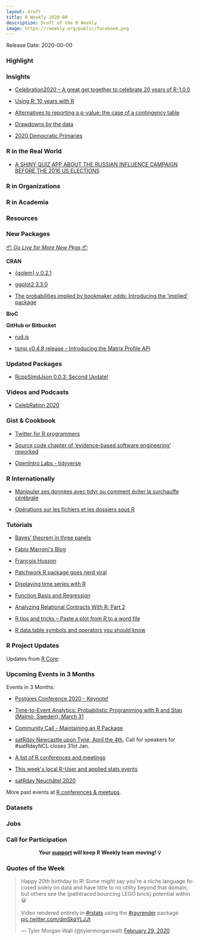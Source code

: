 ```yaml
---
layout: draft
title: R Weekly 2020-00
description: Draft of the R Weekly
image: https://rweekly.org/public/facebook.png
---
```


Release Date: 2020-00-00

###  Highlight



### Insights

+ [Celebration2020 – A great get together to celebrate 20 years of R-1.0.0](https://mail-wolf.de/?p=4612)

+ [Using R: 10 years with R](https://onunicornsandgenes.blog/2020/03/01/using-r-10-years-with-r/)

+ [Alternatives to reporting a p-value: the case of a contingency table](https://www.rdatagen.net/post/to-report-a-p-value-or-not-the-case-of-a-contingency-table/)

+ [Drawdowns by the data](https://osm.netlify.com/post/drawdowns/)

+ [2020 Democratic Primaries](https://austinwehrwein.com/dnc2020/)

### R in the Real World

+ [A SHINY QUIZ APP ABOUT THE RUSSIAN INFLUENCE CAMPAIGN BEFORE THE 2016 US ELECTIONS](http://skranz.github.io//r/2020/03/05/fbiraquiz.html)

###  R in Organizations



###  R in Academia



###  Resources



###  New Packages

<p class="added-hostname"><a href="https://rweekly.org/live" target="_blank" class="externalLink">📦 <i>Go Live for More New Pkgs</i> 📦</a></p>

**CRAN**

+ [{golem} v 0.2.1](https://cran.r-project.org/web/packages/golem/index.html)

+ [ggplot2 3.3.0](https://www.tidyverse.org/blog/2020/03/ggplot2-3-3-0/)

+ [The probabilities implied by bookmaker odds: Introducing the ‘implied’ package](http://opisthokonta.net/?p=1797)

**BioC**



**GitHub or Bitbucket**

+ [rud.is](https://rud.is/b/2020/03/04/catchpole-redux-and-hashing-files-websites-with-ssdeepr/)

+ [tsmp v0.4.8 release – Introducing the Matrix Profile API](https://r-posts.com/tsmp-v0-4-8-release-introducing-the-matrix-profile-api/)

### Updated Packages

+ [RcppSimdJson 0.0.3: Second Update!](http://dirk.eddelbuettel.com/blog/2020/03/04/#rcppsimdjson_0.0.3)

###  Videos and Podcasts

+ [CelebRation 2020](https://www.youtube.com/channel/UCqEdfW-1KUn_QQyQogxqLeA/)

### Gist & Cookbook

+ [Twitter for R programmers](https://www.t4rstats.com/)

+ [Source code chapter of ‘evidence-based software engineering’ reworked](http://shape-of-code.coding-guidelines.com/2020/02/29/source-code-chapter-of-evidence-based-software-engineering-reworked/)

+ [OpenIntro Labs - tidyverse](https://github.com/openintrostat/oilabs-tidy)

### R Internationally

+ [Manipuler ses données avec tidyr ou comment éviter la surchauffe cérébrale](https://thinkr.fr/manipuler-ses-donnees-avec-tidyr-ou-tout-ce-que-vous-voulez-savoir-sur-le-pivot/)

+ [Opérations sur les fichiers et les dossiers sous R](https://thinkr.fr/operations-sur-les-fichiers-et-les-dossiers-sous-r/)

###  Tutorials

+ [Bayes’ theorem in three panels](https://www.tjmahr.com/bayes-theorem-in-three-panels/)

+ [Fabio Marroni's Blog](https://fabiomarroni.wordpress.com/2020/03/04/nice-tables-in-r/)

+ [François Husson](https://francoishusson.wordpress.com/2020/03/04/all-you-need-to-know-on-corespondence-analysis/)

+ [Patchwork R package goes nerd viral](https://www.littlemissdata.com/blog/patchwork)

+ [Displaying time series with R](https://codingclubuc3m.rbind.io/post/2020-03-03/)

+ [Function Basis and Regression](https://freakonometrics.hypotheses.org/60146)

+ [Analyzing Relational Contracts With R: Part 2](http://skranz.github.io//r/2020/03/02/RelationalContractsBlog2.html)

+ [R tips and tricks – Paste a plot from R to a word file](https://eranraviv.com/r-tips-and-tricks-paste-a-plot-from-r-to-a-word-file/)

+ [R data.table symbols and operators you should know](https://www.infoworld.com/article/3530348/r-datatable-symbols-and-operators-you-should-know.html)

<!--<div class="post-more-begin></div><div class="post-more-end"></div>-->

###  R Project Updates

Updates from [R Core](http://developer.r-project.org/blosxom.cgi/R-devel/NEWS):


###  Upcoming Events in 3 Months

Events in 3 Months:

+ [Postgres Conference 2020 - Keynote!](https://www.littlemissdata.com/blog/postgres2020)

+ [Time-to-Event Analytics: Probabilistic Programming with R and Stan (Malmö, Sweden), March 31](https://www.meetup.com/Skane-R-User-Group/events/268627833/)

+ [Community Call - Maintaining an R Package](https://ropensci.org/blog/2020/03/04/commcall-mar2020/)

+ [satRday Newcastle upon Tyne, April the 4th](https://newcastle2020.satrdays.org/), Call for speakers for #satRdayNCL closes 31st Jan.

+ [A list of R conferences and meetings](https://jumpingrivers.github.io/meetingsR/events.html)

+ [This week's local R-User and applied stats events](https://community.rstudio.com/c/irl)

+ [satRday Neuchâtel 2020](https://neuchatel2020.satrdays.org/)

More past events at [R conferences & meetups](https://conf.rweekly.org).


### Datasets

### Jobs




###  Call for Participation


<p class="hide-support added-hostname support-rweekly" style="text-align: center;font-weight: bold;">Your <a class="non-visited externalLink" href="https://www.patreon.com/rweekly" onclick="pas(this)">support</a> will keep R Weekly team moving! 💡</p>

###  Quotes of the Week

<blockquote class="twitter-tweet"><p lang="en" dir="ltr">Happy 20th birthday to R! Some might say you&#39;re a niche language focused solely on data and have little to no utility beyond that domain, but others see the (pathtraced bouncing LEGO brick) potential within 😀<br><br>Video rendered entirely in <a href="https://twitter.com/hashtag/rstats?src=hash&amp;ref_src=twsrc%5Etfw">#rstats</a> using the <a href="https://twitter.com/hashtag/rayrender?src=hash&amp;ref_src=twsrc%5Etfw">#rayrender</a> package <a href="https://t.co/dmSkqYLJJt">pic.twitter.com/dmSkqYLJJt</a></p>&mdash; Tyler Morgan-Wall (@tylermorganwall) <a href="https://twitter.com/tylermorganwall/status/1233841641254862848?ref_src=twsrc%5Etfw">February 29, 2020</a></blockquote> <script async src="https://platform.twitter.com/widgets.js" charset="utf-8"></script>
